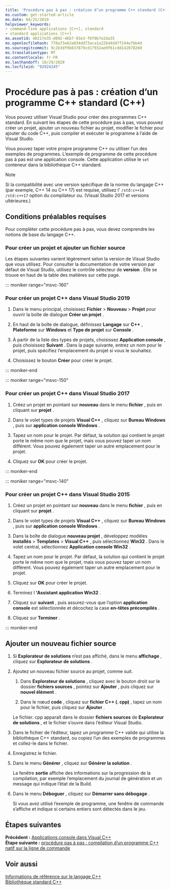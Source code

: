 ```yaml
---
title: 'Procédure pas à pas : création d’un programme C++ standard (C++)'
ms.custom: get-started-article
ms.date: 04/25/2019
helpviewer_keywords:
- command-line applications [C++], standard
- standard applications [C++]
ms.assetid: 48217e35-d892-46b7-93e3-f6f0b7e2da35
ms.openlocfilehash: 778a73e62a834dd73aca1a22bd4dd7f244e7bb4d
ms.sourcegitcommit: 9c2b3df9b837879cd17932ae9f61cdd142078260
ms.translationtype: MT
ms.contentlocale: fr-FR
ms.lasthandoff: 10/29/2020
ms.locfileid: "92924245"
---
```

# <a name="walkthrough-creating-a-standard-c-program-c"></a>Procédure pas à pas : création d’un programme C++ standard (C++)

Vous pouvez utiliser Visual Studio pour créer des programmes C++ standard. En suivant les étapes de cette procédure pas à pas, vous pouvez créer un projet, ajouter un nouveau fichier au projet, modifier le fichier pour ajouter du code C++, puis compiler et exécuter le programme à l’aide de Visual Studio.

Vous pouvez taper votre propre programme C++ ou utiliser l’un des exemples de programmes. L’exemple de programme de cette procédure pas à pas est une application console. Cette application utilise le `set` conteneur dans la bibliothèque C++ standard.

> [!NOTE]
> Si la compatibilité avec une version spécifique de la norme du langage C++ (par exemple, C++ 14 ou C++ 17) est requise, utilisez l' `/std:c++14` `/std:c++17` option du compilateur ou. (Visual Studio 2017 et versions ultérieures.)

## <a name="prerequisites"></a>Conditions préalables requises

Pour compléter cette procédure pas à pas, vous devez comprendre les notions de base du langage C++.

### <a name="to-create-a-project-and-add-a-source-file"></a>Pour créer un projet et ajouter un fichier source

Les étapes suivantes varient légèrement selon la version de Visual Studio que vous utilisez. Pour consulter la documentation de votre version par défaut de Visual Studio, utilisez le contrôle sélecteur de **version** . Elle se trouve en haut de la table des matières sur cette page.

::: moniker range="msvc-160"

### <a name="to-create-a-c-project-in-visual-studio-2019"></a>Pour créer un projet C++ dans Visual Studio 2019

1. Dans le menu principal, choisissez **Fichier** > **Nouveau** > **Projet** pour ouvrir la boîte de dialogue **Créer un projet** .

1. En haut de la boîte de dialogue, définissez **Langage** sur **C++** , **Plateforme** sur **Windows** et **Type de projet** sur **Console** .

1. À partir de la liste des types de projets, choisissez **Application console** , puis choisissez **Suivant** . Dans la page suivante, entrez un nom pour le projet, puis spécifiez l’emplacement du projet si vous le souhaitez.

1. Choisissez le bouton **Créer** pour créer le projet.

::: moniker-end

::: moniker range="msvc-150"

### <a name="to-create-a-c-project-in-visual-studio-2017"></a>Pour créer un projet C++ dans Visual Studio 2017

1. Créez un projet en pointant sur **nouveau** dans le menu **fichier** , puis en cliquant sur **projet** .

1. Dans le volet types de projets **Visual C++** , cliquez sur **Bureau Windows** , puis sur **application console Windows** .

1. Tapez un nom pour le projet. Par défaut, la solution qui contient le projet porte le même nom que le projet, mais vous pouvez taper un nom différent. Vous pouvez également taper un autre emplacement pour le projet.

1. Cliquez sur **OK** pour créer le projet.

::: moniker-end

::: moniker range="msvc-140"

### <a name="to-create-a-c-project-in-visual-studio-2015"></a>Pour créer un projet C++ dans Visual Studio 2015

1. Créez un projet en pointant sur **nouveau** dans le menu **fichier** , puis en cliquant sur **projet** .

1. Dans le volet types de projets **Visual C++** , cliquez sur **Bureau Windows** , puis sur **application console Windows** .

1. Dans la boîte de dialogue **nouveau projet** , développez modèles **installés**  >  **Templates**  >  **Visual C++** , puis sélectionnez **Win32** . Dans le volet central, sélectionnez **Application console Win32** .

1. Tapez un nom pour le projet. Par défaut, la solution qui contient le projet porte le même nom que le projet, mais vous pouvez taper un nom différent. Vous pouvez également taper un autre emplacement pour le projet.

1. Cliquez sur **OK** pour créer le projet.

1. Terminez l **'Assistant application Win32** .

1. Cliquez sur **suivant** , puis assurez-vous que l’option **application console** est sélectionnée et décochez la case **en-têtes précompilés** .

1. Cliquez sur **Terminer** .

::: moniker-end

## <a name="add-a-new-source-file"></a>Ajouter un nouveau fichier source

1. Si **Explorateur de solutions** n’est pas affiché, dans le menu **affichage** , cliquez sur **Explorateur de solutions** .

1. Ajoutez un nouveau fichier source au projet, comme suit.

   1. Dans **Explorateur de solutions** , cliquez avec le bouton droit sur le dossier **fichiers sources** , pointez sur **Ajouter** , puis cliquez sur **nouvel élément** .

   1. Dans le nœud **code** , cliquez sur **fichier C++ (. cpp)** , tapez un nom pour le fichier, puis cliquez sur **Ajouter** .

   Le fichier. cpp apparaît dans le dossier **fichiers sources** de **Explorateur de solutions** , et le fichier s’ouvre dans l’éditeur Visual Studio.

1. Dans le fichier de l’éditeur, tapez un programme C++ valide qui utilise la bibliothèque C++ standard, ou copiez l’un des exemples de programmes et collez-le dans le fichier.

1. Enregistrez le fichier.

1. Dans le menu **Générer** , cliquez sur **Générer la solution** .

   La fenêtre **sortie** affiche des informations sur la progression de la compilation, par exemple l’emplacement du journal de génération et un message qui indique l’état de la Build.

1. Dans le menu **Déboguer** , cliquez sur **Démarrer sans débogage** .

   Si vous avez utilisé l’exemple de programme, une fenêtre de commande s’affiche et indique si certains entiers sont détectés dans le jeu.

## <a name="next-steps"></a>Étapes suivantes

**Précédent :** [Applications console dans Visual C++](./overview-of-windows-programming-in-cpp.md)<br/>
**Étape suivante :** [procédure pas à pas : compilation d’un programme C++ natif sur la ligne de commande](../build/walkthrough-compiling-a-native-cpp-program-on-the-command-line.md)

## <a name="see-also"></a>Voir aussi

[Informations de référence sur le langage C++](../cpp/cpp-language-reference.md)<br/>
[Bibliothèque standard C++](../standard-library/cpp-standard-library-reference.md)
